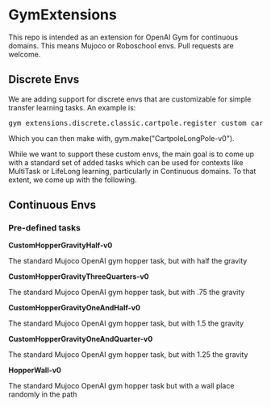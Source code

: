 # GymExtensions
This repo is intended as an extension for OpenAI Gym for continuous domains. This means Mujoco or Roboschool envs. Pull requests are welcome.

## Discrete Envs

We are adding support for discrete envs that are customizable for simple transfer learning tasks. An example is:

<pre>
gym_extensions.discrete.classic.cartpole.register_custom_cartpole("CartpoleLongPole-v0", gravity=9.8, masscart=1.0, masspole=0.1, pole_length=1.0, force_mag=10.0)
</pre>

Which you can then make with, gym.make("CartpoleLongPole-v0").

While we want to support these custom envs, the main goal is to come up with a standard set of added tasks which can be used for contexts like MultiTask or LifeLong learning, particularly in Continuous domains. To that extent, we come up with the following.

## Continuous Envs

### Pre-defined tasks

**CustomHopperGravityHalf-v0** 

The standard Mujoco OpenAI gym hopper task, but with half the gravity

**CustomHopperGravityThreeQuarters-v0** 

The standard Mujoco OpenAI gym hopper task, but with .75 the gravity

**CustomHopperGravityOneAndHalf-v0** 

The standard Mujoco OpenAI gym hopper task, but with 1.5 the gravity

**CustomHopperGravityOneAndQuarter-v0** 

The standard Mujoco OpenAI gym hopper task, but with 1.25 the gravity

**HopperWall-v0** 

The standard Mujoco OpenAI gym hopper task but with a wall place randomly in the path

